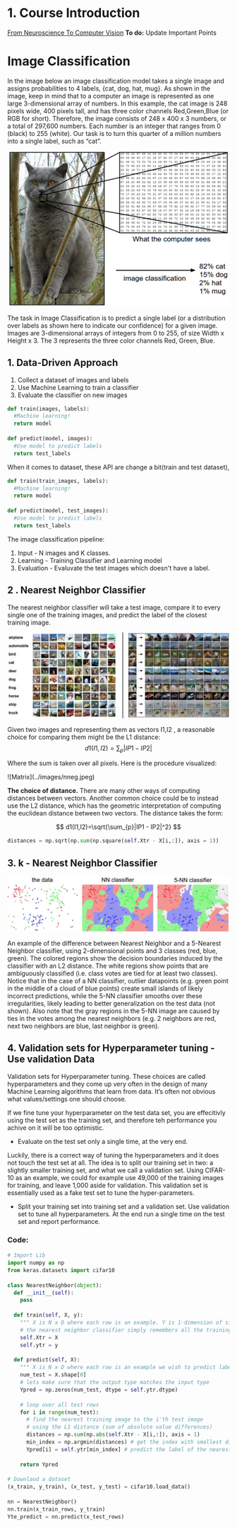# 1. Course Introduction
[From Neuroscience To Computer Vision](https://towardsdatascience.com/from-neuroscience-to-computer-vision-e86a4dea3574)
<b>To do:</b>
Update Important Points

# Image Classification
In the image below an image classification model takes a single image and assigns probabilities to 4 labels, {cat, dog, hat, mug}. As shown in the image, keep in mind that to a computer an image is represented as one large 3-dimensional array of numbers. In this example, the cat image is 248 pixels wide, 400 pixels tall, and has three color channels Red,Green,Blue (or RGB for short). Therefore, the image consists of 248 x 400 x 3 numbers, or a total of 297,600 numbers. Each number is an integer that ranges from 0 (black) to 255 (white). Our task is to turn this quarter of a million numbers into a single label, such as “cat”.

![Image Classification](images/classify.png)

The task in Image Classification is to predict a single label (or a distribution over labels as shown here to indicate our confidence) for a given image. Images are 3-dimensional arrays of integers from 0 to 255, of size Width x Height x 3. The 3 represents the three color channels Red, Green, Blue.

## 1. Data-Driven Approach
1. Collect a dataset of images and labels
2. Use Machine Learning to train a classifier
3. Evaluate the classifier on new images

```python
def train(images, labels):
  #Machine learning!
  return model

def predict(model, images):
  #Use model to predict labels
  return test_labels
```

When it comes to dataset, these API are change a bit(train and test dataset),

```python
def train(train_images, labels):
  #Machine learning!
  return model

def predict(model, test_images):
  #Use model to predict labels
  return test_labels
```

The image classification pipeline:
1. Input - N images and K classes.
2. Learning - Training Classifier and Learning model 
3. Evaluation - Evaluvate the test images which doesn't have a label.

## 2 . Nearest Neighbor Classifier
The nearest neighbor classifier will take a test image, compare it to every single one of the training images, and predict the label of the closest training image. 

![Nearest Neighbor Classifier](../images/nn.jpg)

Given two images and representing them as vectors I1,I2 , a reasonable choice for comparing them might be the L1 distance:
$$ d1(I1,I2)= \sum_{p}|IP1 - IP2| $$

Where the sum is taken over all pixels. Here is the procedure visualized:

![Matrix\](../images/nneg.jpeg)

<b>The choice of distance.</b> There are many other ways of computing distances between vectors. Another common choice could be to instead use the L2 distance, which has the geometric interpretation of computing the euclidean distance between two vectors. The distance takes the form:

$$ d1(I1,I2)=\sqrt{\sum_{p}|IP1 - IP2|^2} $$

```python
distances = np.sqrt(np.sum(np.square(self.Xtr - X[i,:]), axis = 1))
```

## 3. k - Nearest Neighbor Classifier

![Nearest Neighbor Classifier](images/knn.jpeg)

An example of the difference between Nearest Neighbor and a 5-Nearest Neighbor classifier, using 2-dimensional points and 3 classes (red, blue, green). The colored regions show the decision boundaries induced by the classifier with an L2 distance. The white regions show points that are ambiguously classified (i.e. class votes are tied for at least two classes). Notice that in the case of a NN classifier, outlier datapoints (e.g. green point in the middle of a cloud of blue points) create small islands of likely incorrect predictions, while the 5-NN classifier smooths over these irregularities, likely leading to better generalization on the test data (not shown). Also note that the gray regions in the 5-NN image are caused by ties in the votes among the nearest neighbors (e.g. 2 neighbors are red, next two neighbors are blue, last neighbor is green).

## 4. Validation sets for Hyperparameter tuning - Use validation Data

Validation sets for Hyperparameter tuning. These choices are called hyperparameters and they come up very often in the design of many Machine Learning algorithms that learn from data. It’s often not obvious what values/settings one should choose.

If we fine tune your hyperparameter on the test data set, you are effecitivly using the test set as the training set, and therefore teh performance you achive on it will be too optimistic.

- Evaluate on the test set only a single time, at the very end.

Luckily, there is a correct way of tuning the hyperparameters and it does not touch the test set at all. The idea is to split our training set in two: a slightly smaller training set, and what we call a validation set. Using CIFAR-10 as an example, we could for example use 49,000 of the training images for training, and leave 1,000 aside for validation. This validation set is essentially used as a fake test set to tune the hyper-parameters.

- Split your training set into training set and a validation set. Use validation set to tune all hyperparameters. At the end run a single time on the test set and report performance.

### Code:
```python
# Import Lib
import numpy as np
from keras.datasets import cifar10

class NearestNeighbor(object):
  def __init__(self):
    pass

  def train(self, X, y):
    """ X is N x D where each row is an example. Y is 1-dimension of size N """
    # the nearest neighbor classifier simply remembers all the training data
    self.Xtr = X
    self.ytr = y

  def predict(self, X):
    """ X is N x D where each row is an example we wish to predict label for """
    num_test = X.shape[0]
    # lets make sure that the output type matches the input type
    Ypred = np.zeros(num_test, dtype = self.ytr.dtype)

    # loop over all test rows
    for i in range(num_test):
      # find the nearest training image to the i'th test image
      # using the L1 distance (sum of absolute value differences)
      distances = np.sum(np.abs(self.Xtr - X[i,:]), axis = 1)
      min_index = np.argmin(distances) # get the index with smallest distance
      Ypred[i] = self.ytr[min_index] # predict the label of the nearest example

    return Ypred

# Downlaod a dataset
(x_train, y_train), (x_test, y_test) = cifar10.load_data()

nn = NearestNeighbor()
nn.train(x_train_rows, y_train)
Yte_predict = nn.predict(x_test_rows)
```